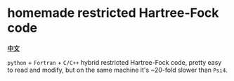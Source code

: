 # homemade restricted Hartree-Fock code

**[中文](README_zh.md)**

`python` + `Fortran` + `C/C++` hybrid restricted Hartree-Fock code, pretty easy to read and modify, but on the same machine it's \~20-fold slower than `Psi4`. 
